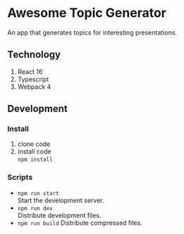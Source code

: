 # Awesome Topic Generator
An app that generates topics for interesting presentations.

## Technology
1. React 16
1. Typescript
1. Webpack 4

## Development
### Install
1. clone code
1. install code<br>
`npm install`

### Scripts
- `npm run start`<br>
    Start the development server.
- `npm run dev`<br>
    Distribute development files.
- `npm run build`
    Distribute compressed files.
